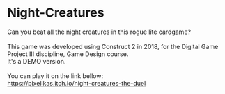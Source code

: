 # Night-Creatures
Can you beat all the night creatures in this rogue lite cardgame?<br><br>
This game was developed using Construct 2 in 2018, for the Digital Game Project III discipline, Game Design course.<br>
It's a DEMO version.<br><br>
You can play it on the link bellow:<br>
https://pixelikas.itch.io/night-creatures-the-duel

